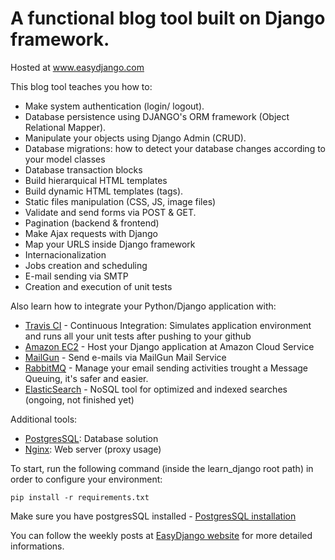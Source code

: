 # A functional blog tool built on Django framework. 

Hosted at www.easydjango.com

This blog tool teaches you how to:
* Make system authentication (login/ logout).
* Database persistence using DJANGO's ORM framework (Object Relational Mapper).
* Manipulate your objects using Django Admin (CRUD).
* Database migrations: how to detect your database changes according to your model classes
* Database transaction blocks
* Build hierarquical HTML templates
* Build dynamic HTML templates (tags).
* Static files manipulation (CSS, JS, image files)
* Validate and send forms via POST & GET.
* Pagination (backend & frontend)
* Make Ajax requests with Django
* Map your URLS inside Django framework
* Internacionalization
* Jobs creation and scheduling
* E-mail sending via SMTP
* Creation and execution of unit tests

Also learn how to integrate your Python/Django application with:
* [Travis CI](https://travis-ci.org/) - Continuous Integration: Simulates application environment and runs all your unit tests after pushing to your github
* [Amazon EC2](https://aws.amazon.com/ec2/) - Host your Django application at Amazon Cloud Service
* [MailGun](https://mailgun.com/) - Send e-mails via MailGun Mail Service
* [RabbitMQ](https://www.rabbitmq.com/) - Manage your email sending activities trought a Message Queuing, it's safer and easier.
* [ElasticSearch](https://www.elastic.co/products/elasticsearch) - NoSQL tool for optimized and indexed searches (ongoing, not finished yet)

Additional tools:
* [PostgresSQL](http://www.postgresql.org/): Database solution
* [Nginx](http://wiki.nginx.org/Main): Web server (proxy usage)


To start, run the following command (inside the learn_django root path) in order to configure your environment:
```shellscript
pip install -r requirements.txt
```
Make sure you have postgresSQL installed - [PostgresSQL installation](http://www.postgresql.org/download/) 

You can follow the weekly posts at [EasyDjango website](http://www.easydjango.com) for more detailed informations.